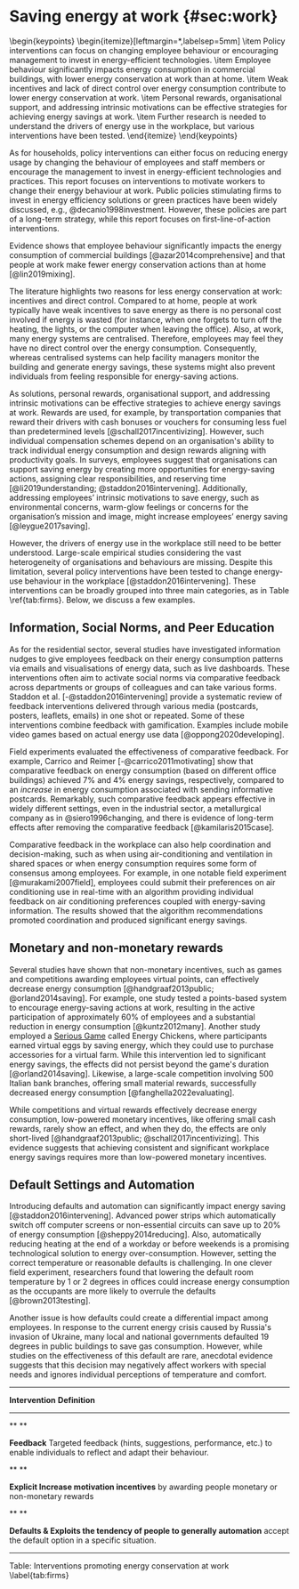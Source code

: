 <!-- Todo: move 1st paragraph to the intro -->

# Saving energy at work {#sec:work}

<!-- Section highlights -->
\begin{keypoints}
\begin{itemize}[leftmargin=*,labelsep=5mm]
    \item Policy interventions can focus on changing employee behaviour or encouraging management to invest in energy-efficient technologies.
    \item Employee behaviour significantly impacts energy consumption in commercial buildings, with lower energy conservation at work than at home.
    \item Weak incentives and lack of direct control over energy consumption contribute to lower energy conservation at work.
    \item Personal rewards, organisational support, and addressing intrinsic motivations can be effective strategies for achieving energy savings at work.
    \item Further research is needed to understand the drivers of energy use in the workplace, but various interventions have been tested.
\end{itemize}
\end{keypoints}

<!-- Main text -->

As for households, policy interventions can either focus on reducing energy usage by changing the behaviour of employees and staff members or encourage the management to invest in energy-efficient technologies and practices. This report focuses on interventions to motivate workers to change their energy behaviour at work. Public policies stimulating firms to invest in energy efficiency solutions or green practices have been widely discussed, e.g., @decanio1998investment. However, these policies are part of a long-term strategy, while this report focuses on first-line-of-action interventions.

Evidence shows that employee behaviour significantly impacts the energy consumption of commercial buildings [@azar2014comprehensive] and that people at work make fewer energy conservation actions than at home [@lin2019mixing].

The literature highlights two reasons for less energy conservation at work: incentives and direct control. Compared to at home, people at work typically have weak incentives to save energy as there is no personal cost involved if energy is wasted (for instance, when one forgets to turn off the heating, the lights, or the computer when leaving the office). Also, at work, many energy systems are centralised. Therefore,  employees may feel they have no direct control over the energy consumption. Consequently, whereas centralised systems can help facility managers monitor the building and generate energy savings, these systems might also prevent individuals from feeling responsible for energy-saving actions.
 
As solutions, personal rewards, organisational support, and addressing intrinsic motivations can be effective strategies to achieve energy savings at work. Rewards are used, for example, by transportation companies that reward their drivers with cash bonuses or vouchers for consuming less fuel than predetermined levels [@schall2017incentivizing]. However, such individual compensation schemes depend on an organisation's ability to track individual energy consumption and design rewards aligning with productivity goals. In surveys, employees suggest that organisations can support saving energy by creating more opportunities for energy-saving actions, assigning clear responsibilities, and reserving time [@li2019understanding; @staddon2016intervening]. Additionally, addressing employees’ intrinsic motivations to save energy, such as environmental concerns, warm-glow feelings or concerns for the organisation’s mission and image, might increase employees’ energy saving [@leygue2017saving].

However, the drivers of energy use in the workplace still need to be better understood. Large-scale empirical studies considering the vast heterogeneity of organisations and behaviours are missing. Despite this limitation, several policy interventions have been tested to change energy-use behaviour in the workplace [@staddon2016intervening]. These interventions can be broadly grouped into three main categories, as in Table \ref{tab:firms}. Below, we discuss a few examples.

## Information, Social Norms, and Peer Education

As for the residential sector, several studies have investigated information nudges to give employees feedback on their energy consumption patterns via emails and visualisations of energy data, such as live dashboards. These interventions often aim to activate social norms via comparative feedback across departments or groups of colleagues and can take various forms. Staddon et al. [-@staddon2016intervening] provide a systematic review of feedback interventions delivered through various media (postcards, posters, leaflets, emails) in one shot or repeated. Some of these interventions combine feedback with gamification. Examples include mobile video games based on actual energy use data [@oppong2020developing].  

Field experiments evaluated the effectiveness of comparative feedback. For example, Carrico and Reimer [-@carrico2011motivating] show that comparative feedback on energy consumption (based on different office buildings) achieved 7% and 4% energy savings, respectively, compared to an *increase* in energy consumption associated with sending informative postcards. Remarkably, such comparative feedback appears effective in widely different settings, even in the industrial sector, a metallurgical company as in @siero1996changing, and there is evidence of long-term effects after removing the comparative feedback [@kamilaris2015case].

Comparative feedback in the workplace can also help coordination and decision-making, such as when using air-conditioning and ventilation in shared spaces or when energy consumption requires some form of consensus among employees. For example, in one notable field experiment [@murakami2007field],  employees could submit their preferences on air conditioning use in real-time with an algorithm providing individual feedback on air conditioning preferences coupled with energy-saving information. The results showed that the algorithm recommendations promoted coordination and produced significant energy savings.


## Monetary and non-monetary rewards

Several studies have shown that non-monetary incentives, such as games and competitions awarding employees virtual points, can effectively decrease energy consumption [@handgraaf2013public; @orland2014saving]. For example, one study tested a points-based system to encourage energy-saving actions at work, resulting in the active participation of approximately 60% of employees and a substantial reduction in energy consumption [@kuntz2012many]. Another study employed a [Serious Game](https://en.wikipedia.org/wiki/Serious_game) called Energy Chickens, where participants earned virtual eggs by saving energy, which they could use to purchase accessories for a virtual farm. While this intervention led to significant energy savings, the effects did not persist beyond the game's duration [@orland2014saving]. Likewise, a large-scale competition involving 500 Italian bank branches, offering small material rewards, successfully decreased energy consumption [@fanghella2022evaluating].

While competitions and virtual rewards effectively decrease energy consumption, low-powered monetary incentives, like offering small cash rewards, rarely show an effect, and when they do, the effects are only short-lived [@handgraaf2013public; @schall2017incentivizing]. This evidence suggests that achieving consistent and significant workplace energy savings requires more than low-powered monetary incentives.

## Default Settings and Automation

Introducing defaults and automation can significantly impact energy
saving [@staddon2016intervening]. Advanced power strips which automatically switch off computer screens or non-essential circuits can save up to 20% of energy
consumption [@sheppy2014reducing]. Also, automatically reducing heating at the end of a workday or before weekends is a promising technological solution to
energy over-consumption. However, setting the correct temperature or
reasonable defaults is challenging. In one clever field experiment,
researchers found that lowering the default room temperature by 1 or 2
degrees in offices could increase energy consumption as the occupants
are more likely to overrule the defaults [@brown2013testing].

Another issue is how defaults could create a differential impact among employees. In response to the current energy crisis caused by Russia's invasion of Ukraine, many local and national governments defaulted 19 degrees in public buildings to save gas consumption. However, while studies on the effectiveness of this default are rare, anecdotal evidence suggests that this decision may negatively affect workers with special needs and ignores individual perceptions of temperature and comfort.

<!-- **Takeaways**

-   Policy interventions for energy savings at work can focus on
    behaviour change or investment in energy-efficient technologies.

-   Lack of direct financial incentives, organisational support, and
    limited energy conservation opportunities influence employee energy
    consumption. Intrinsic motivations can partially compensate for the
    lack of incentives or support.

-   Evidence points to effective behavioural interventions addressing
    these problems.

    -   **Information & Feedback**: comparative feedback activates
        social norms and effectively encourages energy savings.

    -   **Internal competitions & non-monetary rewards:** prizes promote
        energy savings and activate image and reputation concerns that
        will likely enhance social norm interventions.

    -   **Defaults & automation:** Defaults can considerably impact
        energy consumption, but setting the appropriate default is
        challenging and should consider various behavioural responses,
        including the risk of disparities. -->

-----------------------------------------------------------------------
**Intervention**       **Definition**
---------------------- ------------------------------------------------
** **                   

**Feedback**            Targeted feedback (hints, suggestions,
                        performance, etc.) to enable individuals to
                        reflect and adapt their behaviour.

** **                                            

**Explicit             Increase motivation
incentives**            by awarding people
                        monetary or non-monetary rewards

** **                   
                        

**Defaults &           Exploits the tendency of people to generally
automation**           accept the default option in a specific situation. 

-----------------------------------------------------------------------

Table: Interventions promoting energy conservation at work \label{tab:firms}



